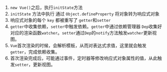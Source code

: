 1.  `new Vue()`之后，执行`initState`方法
2. `initState` 方法中执行 通过 `Object.defineProperty` 将对象转为响应式对象
3. 响应式对象的每个 `key` 都被重写了 `getter`和`setter`
4. `getter`中收集依赖，`setter`中触发依赖。`getter`中通过依赖管理器 `Dep`收集好对应的渲染函数`watcher`。`setter`通过`Dep`的`notify`方法触发`watcher`更新视图。
5. `Vue`首次渲染的时候，会解析模板，从而对表达式求值，这里就会触发`getter`，完成依赖收集。
6. 首次渲染完成后，可能通过事件，定时器等修改响应式对象属性的值，从此触发`setter`，更新视图。

